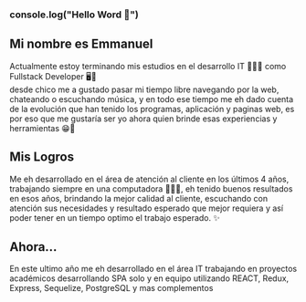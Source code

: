 ### console.log("Hello Word 👋")
## Mi nombre es Emmanuel
Actualmente estoy terminando mis estudios en el desarrollo IT 👨‍🎓📱 como Fullstack Developer 🖥👾
</br>
desde chico me a gustado pasar mi tiempo libre navegando por la web, chateando o escuchando música, y en todo ese tiempo me eh dado cuenta de la evolución que han tenido los programas, aplicación y paginas web, es por eso que me gustaría ser yo ahora quien brinde esas experiencias y herramientas 😁🤞

## Mis Logros
Me eh desarrollado en el área de atención al cliente en los últimos 4 años, trabajando siempre en una computadora 👨‍💼😊, eh tenido buenos resultados en esos años, brindando la mejor calidad al cliente, escuchando con atención sus necesidades y resultado esperado que mejor requiera y así poder tener en un tiempo optimo el trabajo esperado. ✨

## Ahora...
En este ultimo año me eh desarrollado en el área IT trabajando en proyectos académicos desarrollando SPA solo y en equipo utilizando REACT, Redux, Express, Sequelize, PostgreSQL y mas complementos

<!--
**EmmanuelMarne/EmmanuelMarne** is a ✨ _special_ ✨ repository because its `README.md` (this file) appears on your GitHub profile.

Here are some ideas to get you started:

- 🔭 I’m currently working on ...
- 🌱 I’m currently learning ...
- 👯 I’m looking to collaborate on ...
- 🤔 I’m looking for help with ...
- 💬 Ask me about ...
- 📫 How to reach me: ...
- 😄 Pronouns: ...
- ⚡ Fun fact: ...
-->

